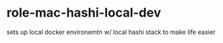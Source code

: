 # role-mac-hashi-local-dev
sets up local docker environemtn w/ local hashi stack to make life easier
